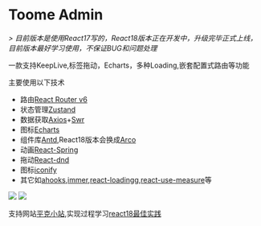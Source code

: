 # Toome Admin



*>* *目前版本是使用React17写的，React18版本正在开发中，升级完毕正式上线，目前版本最好学习使用，不保证BUG和问题处理*



一款支持KeepLive,标签拖动，Echarts，多种Loading,嵌套配置式路由等功能



主要使用以下技术

- 路由[React Router v6](https://reactrouter.com/)
- 状态管理[Zustand](https://github.com/pmndrs/zustand)
- 数据获取[Axios](https://github.com/axios/axios)+[Swr](https://swr.vercel.app/zh-CN)
- 图标[Echarts](https://echarts.apache.org/zh/index.html)
- 组件库[Antd](https://ant.design/index-cn),React18版本会换成[Arco](https://arco.design/)
- 动画[React-Spring](https://react-spring.dev/)
- 拖动[React-dnd](https://react-dnd.github.io/react-dnd/)
- 图标[iconify](https://iconify.design/)
- 其它如[ahooks](https://ahooks.gitee.io/zh-CN),[immer](https://github.com/immerjs/immer),[react-loadingg](https://github.com/Summer-andy/react-loading),[react-use-measure](https://github.com/pmndrs/react-use-measure)等

![](https://pic.pincman.com/media/202207021831221.png)
![](https://pic.pincman.com/media/202207021832509.png)

支持网站[平克小站](https://pincman.com),实现过程学习[react18最佳实践](https://v.pincman.com/courses/66.html)